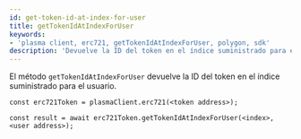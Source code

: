```yaml
---
id: get-token-id-at-index-for-user
title: getTokenIdAtIndexForUser
keywords:
- 'plasma client, erc721, getTokenIdAtIndexForUser, polygon, sdk'
description: 'Devuelve la ID del token en el índice suministrado para el usuario.'
---
```


El método `getTokenIdAtIndexForUser` devuelve la ID del token en el índice suministrado para el usuario.

```
const erc721Token = plasmaClient.erc721(<token address>);

const result = await erc721Token.getTokenIdAtIndexForUser(<index>,<user address>);

```
